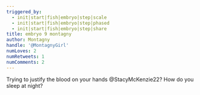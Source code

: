 ```yaml
---
triggered_by:
  - init|start|fish|embryo|step|scale
  - init|start|fish|embryo|step|phased
  - init|start|fish|embryo|step|share
title: embryo 9 montagny
author: Montagny
handle: '@MontagnyGirl'
numLoves: 2
numRetweets: 1
numComments: 2
---
```

Trying to justify the blood on your hands @StacyMcKenzie22? How do you sleep at night?
